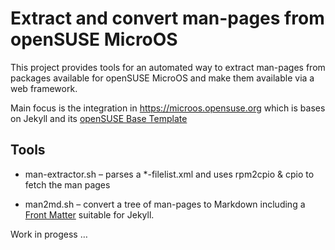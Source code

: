 # Extract and convert man-pages from openSUSE MicroOS

This project provides tools for an automated way to extract man-pages from
packages available for openSUSE MicroOS and make them available via a web
framework.

Main focus is the integration in https://microos.opensuse.org which is bases
on Jekyll and its [openSUSE Base Template](https://github.com/openSUSE/jekyll-theme)

## Tools

* man-extractor.sh – parses a *-filelist.xml and uses rpm2cpio & cpio to fetch
  the man pages

* man2md.sh – convert a tree of man-pages to Markdown including a [Front
  Matter](https://jekyllrb.com/docs/front-matter/) suitable for Jekyll.

Work in progess …
